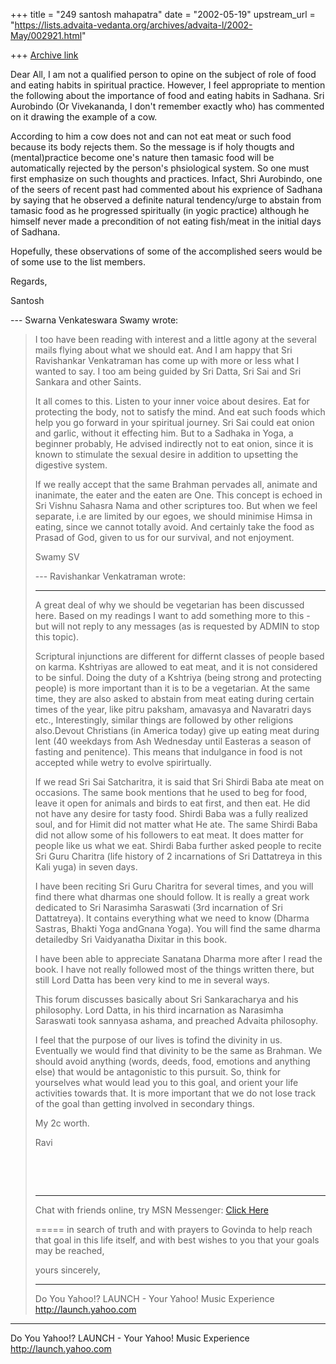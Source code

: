 +++
title = "249 santosh mahapatra"
date = "2002-05-19"
upstream_url = "https://lists.advaita-vedanta.org/archives/advaita-l/2002-May/002921.html"

+++
[Archive link](https://lists.advaita-vedanta.org/archives/advaita-l/2002-May/002921.html)

Dear All,
I am not a qualified person to opine on the subject of
role of food and eating habits in spiritual practice.
However, I feel appropriate to mention the following
about the importance of food and eating habits in
Sadhana. Sri Aurobindo (Or Vivekananda, I don't
remember exactly who) has commented on it drawing the
example of a cow.

According to him a cow does not and can not eat meat
or such food because its body rejects them. So the
message is if holy thougts and (mental)practice become
one's nature then tamasic food will be automatically
rejected by the person's phsiological system. So one
must first emphasize on such thoughts and practices.
Infact,  Shri Aurobindo, one of the seers of recent
past had commented about his exprience of Sadhana by
saying that he observed a definite natural
tendency/urge to abstain from tamasic food as he
progressed spiritually (in yogic practice) although he
himself never made a precondition of not eating
fish/meat in the initial days of Sadhana.

Hopefully, these observations of some of the
accomplished seers would be of some use to the list
members.

Regards,

Santosh

--- Swarna Venkateswara Swamy
<truthseeker123x at YAHOO.COM> wrote:
> I too have been reading with interest and a little
> agony at the several mails flying about what we
> should
> eat. And I am happy that Sri Ravishankar Venkatraman
> has come up with more or less what I wanted to say.
> I
> too am being guided by Sri Datta, Sri Sai and Sri
> Sankara and other Saints.
>
> It all comes to this. Listen to your inner voice
> about
> desires. Eat for protecting the body, not to satisfy
> the mind. And eat such foods which help you go
> forward
> in your spiritual journey. Sri Sai could eat onion
> and
> garlic, without it effecting him. But to a Sadhaka
> in
> Yoga, a beginner probably, He advised indirectly not
> to eat onion, since it is known to stimulate the
> sexual desire in addition to upsetting the digestive
> system.
>
> If we really accept that the same Brahman pervades
> all, animate and inanimate, the eater and the eaten
> are One. This concept is echoed in Sri Vishnu
> Sahasra
> Nama and other scriptures too. But when we feel
> separate, i.e are limited by our egoes, we should
> minimise Himsa in eating, since we cannot totally
> avoid. And certainly take the food as Prasad of God,
> given to us for our survival, and not enjoyment.
>
> Swamy SV
>
>
> --- Ravishankar Venkatraman <sunlike at HOTMAIL.COM>
> wrote:
>
> <HR>
> <html><div style='background-color:'><DIV>
> <P>A great deal of why we should be vegetarian has
> been discussed here. Based on my readings I want to
> add something more to this - but will not reply to
> any
> messages (as is requested by ADMIN to stop this
> topic).</P>
> <P>Scriptural injunctions are different for differnt
> classes of people based on karma. Kshtriyas are
> allowed to eat meat, and it is not considered to be
> sinful. Doing the duty of a Kshtriya (being strong
> and
> protecting people) is more important than it
> is
> to be a vegetarian. At the same time, they are also
> asked to abstain from meat eating during certain
> times
> of the year, like pitru paksham, amavasya and
> Navaratri days etc., Interestingly, similar things
> are
> followed by other religions also.Devout
> Christians (in America today) give up eating meat
> during lent (40 weekdays from Ash Wednesday until
> Easteras a season of fasting and penitence).
> This means that indulgance in food is not accepted
> while wetry to evolve spirirtually.</P>
> <P>If we read Sri Sai Satcharitra, it is said that
> Sri
> Shirdi Baba ate meat on occasions. The same book
> mentions that he used to beg for food, leave it open
> for animals and birds to eat first, and then eat. He
> did not have any desire for tasty food. Shirdi Baba
> was a fully realized soul, and for Himit did
> not
> matter what He ate. The same Shirdi Baba did not
> allow
> some of his followers to eat meat. It does matter
> for
> people like us what we eat. Shirdi Baba further
> asked
> people to recite Sri Guru Charitra (life history of
> 2
> incarnations of Sri Dattatreya in this Kali yuga) in
> seven days. </P>
> <P>I have been reciting Sri Guru Charitra for
> several
> times, and you will find there what dharmas one
> should
> follow. It is really a great work dedicated to Sri
> Narasimha Saraswati (3rd incarnation of Sri
> Dattatreya). It contains everything what we need to
> know (Dharma Sastras, Bhakti Yoga andGnana
> Yoga). You will find the same dharma
> detailedby
> Sri Vaidyanatha Dixitar in this book.</P>
> <P>I have been able to appreciate Sanatana Dharma
> more
> after I read the book. I have not really followed
> most
> of the things written there, but still Lord Datta
> has
> been very kind to me in several ways.</P>
> <P>This forum discusses basically about Sri
> Sankaracharya and his philosophy. Lord Datta, in his
> third incarnation as Narasimha Saraswati took
> sannyasa
> ashama, and preached Advaita philosophy. </P>
> <P>I feel that the purpose of our lives is
> tofind the divinity in us. Eventually we would
> find that divinity to be the same as Brahman. We
> should avoid anything (words, deeds, food, emotions
> and anything else) that would be antagonistic to
> this
> pursuit. So, think for yourselves what would lead
> you
> to this goal, and orient your life activities
> towards
> that. It is more important that we do not lose track
> of the goal than getting involved in secondary
> things.</P>
> <P>My 2c worth.</P>
> <P>Ravi</P>
> <P><BR></P></DIV>
> <DIV></DIV>
> <DIV></DIV></div><br clear=all><hr>Chat with friends
> online, try MSN Messenger: <a
> href='http://g.msn.com/1HM305401/43'>Click
> Here</a><br></html>
>
>
> =====
> in search of truth and with prayers to Govinda to
> help reach  that goal in this life itself, and with
> best wishes to you that your goals may be reached,
>
> yours sincerely,
>
> __________________________________________________
> Do You Yahoo!?
> LAUNCH - Your Yahoo! Music Experience
> http://launch.yahoo.com


__________________________________________________
Do You Yahoo!?
LAUNCH - Your Yahoo! Music Experience
http://launch.yahoo.com

